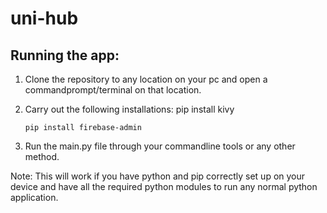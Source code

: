 # uni-hub

## Running the app:
1. Clone the repository to any location on your pc and open a commandprompt/terminal on that location. 
2. Carry out the following installations: 
       pip install kivy 
       
       pip install firebase-admin
3. Run the main.py file through your commandline tools or any other method.

Note: This will work if you have python and pip correctly set up on your device and have all the required python modules to run any normal python application.
